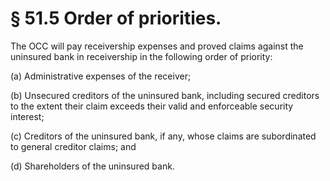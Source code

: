 # § 51.5   Order of priorities.

The OCC will pay receivership expenses and proved claims against the uninsured bank in receivership in the following order of priority:


(a) Administrative expenses of the receiver;


(b) Unsecured creditors of the uninsured bank, including secured creditors to the extent their claim exceeds their valid and enforceable security interest;


(c) Creditors of the uninsured bank, if any, whose claims are subordinated to general creditor claims; and


(d) Shareholders of the uninsured bank.




